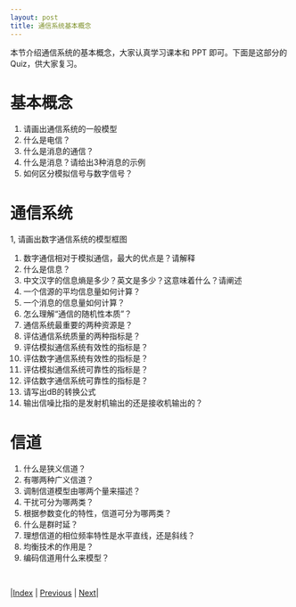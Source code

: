 ```yaml
---
layout: post
title: 通信系统基本概念
---
```


本节介绍通信系统的基本概念，大家认真学习课本和 PPT 即可。下面是这部分的 Quiz，供大家复习。

# 基本概念

1. 请画出通信系统的一般模型
1. 什么是电信？
1. 什么是消息的通信？
1. 什么是消息？请给出3种消息的示例
1. 如何区分模拟信号与数字信号？

# 通信系统

1, 请画出数字通信系统的模型框图
1. 数字通信相对于模拟通信，最大的优点是？请解释
1. 什么是信息？
1. 中文汉字的信息熵是多少？英文是多少？这意味着什么？请阐述
1. 一个信源的平均信息量如何计算？
1. 一个消息的信息量如何计算？	
1. 怎么理解“通信的随机性本质”？	
1. 通信系统最重要的两种资源是？
1. 评估通信系统质量的两种指标是？
1. 评估模拟通信系统有效性的指标是？
1. 评估数字通信系统有效性的指标是？
1. 评估模拟通信系统可靠性的指标是？
1. 评估数字通信系统可靠性的指标是？
1. 请写出dB的转换公式
1. 输出信噪比指的是发射机输出的还是接收机输出的？

# 信道

1. 什么是狭义信道？
1. 有哪两种广义信道？
1. 调制信道模型由哪两个量来描述？
1. 干扰可分为哪两类？
1. 根据参数变化的特性，信道可分为哪两类？
1. 什么是群时延？
1. 理想信道的相位频率特性是水平直线，还是斜线？
1. 均衡技术的作用是？
1. 编码信道用什么来模型？

<br/>

|[Index](./) | [Previous](0-1-intro) | [Next](./0-7-lib-2023)|
